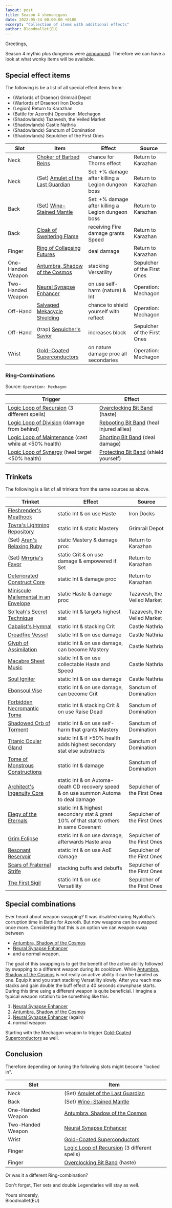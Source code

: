 ```yaml
---
layout: post
title: Season 4 shenanigans
date: 2022-05-24 00:00:00 +0100
excerpt: "Collection of items with additional effects"
author: Bloodmallet(EU)
---
```


Greetings,

Season 4 mythic plus dungeons were [announced](https://twitter.com/Warcraft/status/1526708363463122948). Therefore we can have a look at what wonky items will be available.

## Special effect items
The following is be a list of all special effect items from:
- (Warlords of Draenor) Grimrail Depot
- (Warlords of Draenor) Iron Docks
- (Legion) Return to Karazhan
- (Battle for Azeroth) Operation: Mechagon
- (Shadowlands) Tazavesh, the Veiled Market
- (Shadowlands) Castle Nathria
- (Shadowlands) Sanctum of Domination
- (Shadowlands) Sepulcher of the First Ones

| Slot | Item | Effect | Source |
| --- | --- | --- | --- |
| Neck | [Choker of Barbed Reins](https://www.wowhead.com/item=142174/choker-of-barbed-reins?bonus=1826:1472) | chance for Thorns effect | Return to Karazhan |
| Neck | (Set) [Amulet of the Last Guardian](https://www.wowhead.com/item=142207/amulet-of-the-last-guardian?bonus=1826:1472) | Set: +% damage after killing a Legion dungeon boss | Return to Karazhan |
| Back | (Set) [Wine-Stained Mantle](https://www.wowhead.com/item=142215/wine-stained-mantle?bonus=1826:1472) | Set: +% damage after killing a Legion dungeon boss | Return to Karazhan |
| Back | [Cloak of Sweltering Flame](https://www.wowhead.com/item=142206/cloak-of-sweltering-flame?bonus=1826:1472) | receiving Fire damage grants Speed | Return to Karazhan |
| Finger | [Ring of Collapsing Futures](https://www.wowhead.com/item=142173/ring-of-collapsing-futures?bonus=1826:1472) | deal damage | Return to Karazhan |
| One-Handed Weapon | [Antumbra, Shadow of the Cosmos](https://www.wowhead.com/item=189852/antumbra-shadow-of-the-cosmos?bonus=6805) | stacking Versatility | Sepulcher of the First Ones |
| Two-Handed Weapon | [Neural Synapse Enhancer](https://www.wowhead.com/item=168973/neural-synapse-enhancer?bonus=4777) | on use self-harm (nature) & Int | Operation: Mechagon |
| Off-Hand | [Salvaged Mekacycle Shielding](https://www.wowhead.com/item=169068/salvaged-mekacycle-shielding?bonus=4777) | chance to shield yourself with reflect | Operation: Mechagon |
| Off-Hand | (trap) [Sepulcher's Savior](https://www.wowhead.com/item=189584/sepulchers-savior?bonus=6805) | increases block | Sepulcher of the First Ones |
| Wrist | [Gold-Coated Superconductors](https://www.wowhead.com/item=168967/gold-coated-superconductors?bonus=4777) | on nature damage proc all secondaries | Operation: Mechagon |

### Ring-Combinations
Source: `Operation: Mechagon`

| Trigger | Effect |
| --- | --- |
| [Logic Loop of Recursion](https://www.wowhead.com/item=169158/logic-loop-of-recursion?bonus=4777) (3 different spells) | [Overclocking Bit Band](https://www.wowhead.com/item=169159/overclocking-bit-band?bonus=4777) (haste) |
| [Logic Loop of Division](https://www.wowhead.com/item=169157/logic-loop-of-division?bonus=4777) (damage from behind) | [Rebooting Bit Band](https://www.wowhead.com/item=168977/rebooting-bit-band?bonus=4777) (heal injured allies) |
| [Logic Loop of Maintenance](https://www.wowhead.com/item=169076/logic-loop-of-maintenance?bonus=4777) (cast while at <50% health) | [Shorting Bit Band](https://www.wowhead.com/item=169160/shorting-bit-band?bonus=4777) (deal damage) |
| [Logic Loop of Synergy](https://www.wowhead.com/item=169156/logic-loop-of-synergy?bonus=4777) (heal target <50% health) | [Protecting Bit Band](https://www.wowhead.com/item=169161/protecting-bit-band?bonus=4777) (shield yourself) |


## Trinkets
The following is a list of all trinkets from the same sources as above.

| Trinket | Effect | Source |
| --- | --- | --- |
| [Fleshrender's Meathook](https://www.wowhead.com/item=110002/fleshrenders-meathook?bonus=6710) | static Int & on use Haste | Iron Docks |
| [Tovra's Lightning Repository](https://www.wowhead.com/item=110001/tovras-lightning-repository?bonus=6710) | static Int & static Mastery | Grimrail Depot |
| (Set) [Aran's Relaxing Ruby](https://www.wowhead.com/item=142157/arans-relaxing-ruby?bonus=1826:1472) | static Mastery & damage proc | Return to Karazhan |
| (Set) [Mrrgria's Favor](https://www.wowhead.com/item=142160/mrrgrias-favor?bonus=1826:1472) | static Crit & on use damage & empowered if Set | Return to Karazhan |
| [Deteriorated Construct Core](https://www.wowhead.com/item=142165/deteriorated-construct-core?bonus=1826:1472) | static Int & damage proc | Return to Karazhan |
| [Miniscule Mailemental in an Envelope](https://www.wowhead.com/item=185846/miniscule-mailemental-in-an-envelope?bonus=6805) | static Haste & damage proc | Tazavesh, the Veiled Market |
| [So'leah's Secret Technique](https://www.wowhead.com/item=190958/soleahs-secret-technique?bonus=6805) | static Int & targets highest stat | Tazavesh, the Veiled Market |
| [Cabalist's Hymnal](https://www.wowhead.com/item=184028/cabalists-hymnal?bonus=6805) | static Int & stacking Crit | Castle Nathria |
| [Dreadfire Vessel](https://www.wowhead.com/item=184030/dreadfire-vessel?bonus=6805) | static Int & on use damage | Castle Nathria |
| [Glyph of Assimilation](https://www.wowhead.com/item=184021/glyph-of-assimilation?bonus=6805) | static Int & on use damage, can become Mastery | Castle Nathria |
| [Macabre Sheet Music](https://www.wowhead.com/item=184024/macabre-sheet-music?bonus=6805) | static Int & on use collectable Haste and Speed | Castle Nathria |
| [Soul Igniter](https://www.wowhead.com/item=184019/soul-igniter?bonus=6805) | static Int & on use damage | Castle Nathria |
| [Ebonsoul Vise](https://www.wowhead.com/item=186431/ebonsoul-vise?bonus=6805) | static Int & on use damage, can become Crit | Sanctum of Domination |
| [Forbidden Necromantic Tome](https://www.wowhead.com/item=186421/forbidden-necromantic-tome?bonus=6805) | static Int & stacking Crit & on use Raise Dead | Sanctum of Domination |
| [Shadowed Orb of Torment](https://www.wowhead.com/item=186428/shadowed-orb-of-torment?bonus=6805) | static Int & on use self-harm that grants Mastery | Sanctum of Domination |
| [Titanic Ocular Gland](https://www.wowhead.com/item=186423/titanic-ocular-gland?bonus=6805) | static Int & if >50% health adds highest secondary stat else substracts | Sanctum of Domination |
| [Tome of Monstrous Constructions](https://www.wowhead.com/item=186422/tome-of-monstrous-constructions?bonus=6805) | static Int & damage | Sanctum of Domination |
| [Architect's Ingenuity Core](https://www.wowhead.com/item=188268/architects-ingenuity-core?bonus=6805) | static Int & on Automa-death CD recovery speed & on use summon Automa to deal damage | Sepulcher of the First Ones |
| [Elegy of the Eternals](https://www.wowhead.com/item=188270/elegy-of-the-eternals?bonus=6805) | static Int & highest secondary stat & grant 10% of that stat to others in same Covenant | Sepulcher of the First Ones |
| [Grim Eclipse](https://www.wowhead.com/item=188254/grim-eclipse?bonus=6805) | static Int & on use damage, afterwards Haste area | Sepulcher of the First Ones |
| [Resonant Reservoir](https://www.wowhead.com/item=188272/resonant-reservoir?bonus=6805) | static Int & on use AoE damage | Sepulcher of the First Ones |
| [Scars of Fraternal Strife](https://www.wowhead.com/item=188253/scars-of-fraternal-strife?bonus=6805) | stacking buffs and debuffs | Sepulcher of the First Ones |
| [The First Sigil](https://www.wowhead.com/item=188271/the-first-sigil?bonus=6805) | static Int & on use Versatility | Sepulcher of the First Ones |


## Special combinations
Ever heard about weapon swapping? It was disabled during Nyalotha's corruption time in Battle for Azeroth.
But now weapons can be swapped once more. Considering that this is an option we can weapon swap between
- [Antumbra, Shadow of the Cosmos](https://www.wowhead.com/item=189852/antumbra-shadow-of-the-cosmos?bonus=6805)
- [Neural Synapse Enhancer](https://www.wowhead.com/item=168973/neural-synapse-enhancer?bonus=4777)
- and a normal weapon.

The goal of this swapping is to get the benefit of the active ability followed by swapping to a different weapon during its cooldown.
While [Antumbra, Shadow of the Cosmos](https://www.wowhead.com/item=189852/antumbra-shadow-of-the-cosmos?bonus=6805) is not really an active ability it can be handled as one.
Equip it and you start stacking Versatility slowly. After you reach max stacks and gain double the buff effect a 40 seconds downphase starts.
During this time using a different weapon is quite beneficial. I imagine a typical weapon rotation to be something like this:
1. [Neural Synapse Enhancer](https://www.wowhead.com/item=168973/neural-synapse-enhancer?bonus=4777)
1. [Antumbra, Shadow of the Cosmos](https://www.wowhead.com/item=189852/antumbra-shadow-of-the-cosmos?bonus=6805)
1. [Neural Synapse Enhancer](https://www.wowhead.com/item=168973/neural-synapse-enhancer?bonus=4777) (again)
1. normal weapon

Starting with the Mechagon weapon to trigger [Gold-Coated Superconductors](https://www.wowhead.com/item=168967/gold-coated-superconductors?bonus=4777) as well.

## Conclusion
Therefore depending on tuning the following slots might become "locked in".

| Slot | Item |
| --- | --- |
| Neck | (Set) [Amulet of the Last Guardian](https://www.wowhead.com/item=142207/amulet-of-the-last-guardian?bonus=1826:1472) |
| Back | (Set) [Wine-Stained Mantle](https://www.wowhead.com/item=142215/wine-stained-mantle?bonus=1826:1472) |
| One-Handed Weapon | [Antumbra, Shadow of the Cosmos](https://www.wowhead.com/item=189852/antumbra-shadow-of-the-cosmos?bonus=6805) |
| Two-Handed Weapon | [Neural Synapse Enhancer](https://www.wowhead.com/item=168973/neural-synapse-enhancer?bonus=4777) |
| Wrist | [Gold-Coated Superconductors](https://www.wowhead.com/item=168967/gold-coated-superconductors?bonus=4777) |
| Finger | [Logic Loop of Recursion](https://www.wowhead.com/item=169158/logic-loop-of-recursion?bonus=4777) (3 different spells) |
| Finger | [Overclocking Bit Band](https://www.wowhead.com/item=169159/overclocking-bit-band?bonus=4777) (haste) |


Or was it a different Ring-combination?

Don't forget, Tier sets and double Legendaries will stay as well.

Yours sincerely,<br/>
Bloodmallet(EU)
